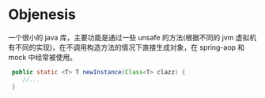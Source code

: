 # Objenesis

一个很小的 java 库，主要功能是通过一些 unsafe 的方法(根据不同的 jvm 虚拟机有不同的实现)，在不调用构造方法的情况下直接生成对象，在 spring-aop 和 mock 中经常被使用。

```java
 public static <T> T newInstance(Class<T> clazz) {
    //...
 }
```
